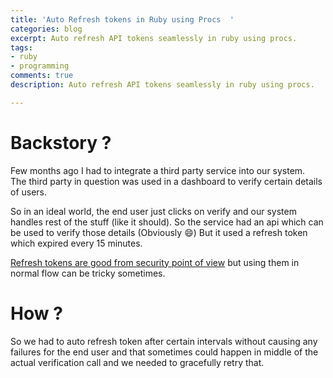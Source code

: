 ```yaml
---
title: 'Auto Refresh tokens in Ruby using Procs  '
categories: blog
excerpt: Auto refresh API tokens seamlessly in ruby using procs.
tags:
- ruby
- programming
comments: true
description: Auto refresh API tokens seamlessly in ruby using procs.

---
```

# Backstory ? 

Few months ago I had to integrate a third party service into our system.   
The third party in question was used in a dashboard to verify certain  details of users. 

So in an ideal world, the end user just clicks on verify and our system handles rest of the stuff (like it should). 
So the service had an api which can be used to verify those details (Obviously :smile:) But it used a refresh token which expired every 15 minutes. 

[Refresh tokens are good from security point of view](https://auth0.com/learn/refresh-tokens/) but using them in normal flow can be tricky sometimes. 


# How ?

So we had to auto refresh token after certain intervals without causing any failures for the end user and that sometimes could happen in middle of the actual verification call and we needed to gracefully retry that. 

